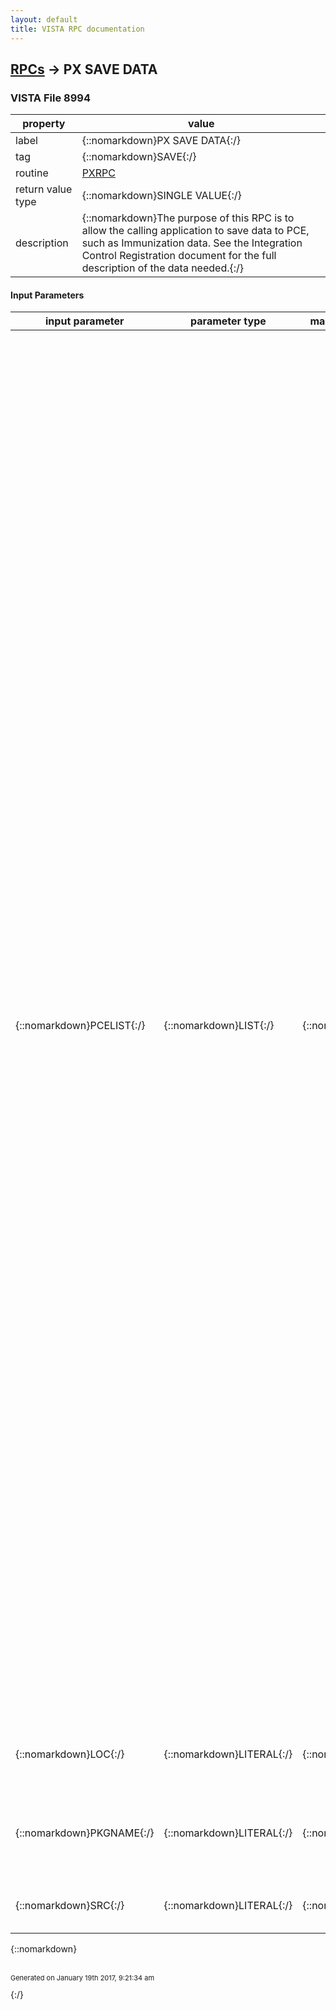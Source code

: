 ```yaml
---
layout: default
title: VISTA RPC documentation
---
```




## [RPCs](TableOfContent.md) &#8594; PX SAVE DATA 



### VISTA File 8994 


 property | value 
--- | --- 
 label | {::nomarkdown}PX SAVE DATA{:/}
 tag | {::nomarkdown}SAVE{:/}
 routine | [PXRPC](http://code.osehra.org/dox/Routine_PXRPC_source.html)
 return value type | {::nomarkdown}SINGLE VALUE{:/}
 description | {::nomarkdown}The purpose of this RPC is to allow the calling application to save data to PCE, such as Immunization data. See the Integration Control Registration document for the full description of the data needed.{:/}

#### Input Parameters

| input parameter | parameter type | maximum data length | required | description | 
| --- | --- | --- | --- | --- | 
| {::nomarkdown}PCELIST{:/} | {::nomarkdown}LIST{:/} | {::nomarkdown}10000{:/} | {::nomarkdown}true{:/} | {::nomarkdown}PCELIST (n)= HDR ^ Encounter Inpatient? ^ Note has CPT codes? ^ Visit              string [Encounter location; Encounter date/time; Encounter             Service category]  (REQUIRED)        (n)=VST^DT^Encounter date/time        (n)=VST^PT^Encounter patient (DFN) (n)=VST^HL^Encounter location        (n)=VST^VC^ Encounter Service Category         If  applicable:                      (n)=VST^PR^ Parent for secondary visit        (n)=VST^OL^ Outside Location for Historical visits        (n)=VST^SC^ Service Connected related?        (n)=VST^AO^ Agent Orange related?        (n)=VST^IR^ Ionizing Radiation related?        (n)=VST^EC^ Environmental Contaminates related?        (n)=VST^MST^ Military Sexual Trauma related?        (n)=VST^HNC^ Head and/or Neck Cancer related?        (n)=VST^CV^ Combat Vet related?        (n)=VST^SHD^ Shipboard Hazard and Defense related?         (n)=PRV^PRV ^ Provider IEN ^^^ Provider Name ^ Primary Provider?        (n)=POV(+:  add, -: delete) ^ ICD diagnosis code ^ Category  ^             Narrative (Diagnosis description) ^ Primary Diagnosis? ^            Provider String ^ Add to Problem List? ^^^ Next comment            sequence # if saving comments        (n)=COM^COM (Comments) ^ Next comment sequence # ^ @ = no             comments added        (n)=CPT (+:  add, -: delete) ^ Procedural  CPT code ^ Category ^             Narrative (Procedure description) ^ Quantity ^ Provider IEN            ^^^ [# of modifiers;  Modifier code/Modifier IEN ^ Next            comment sequence # ^        (n)=IMM (+:  add, -: delete) ^ Immunization IEN ^ Category ^             Narrative (Immunization description/name) ^ Series ^            Encounter Provider ^ Reaction ^ Contraindicated? ^ Refused? ^            Next comment sequence # ^ CVX ^ Event Info Source ^ Dosage ^            Route ^ Admin Site ^ Lot# ^ Manufacturer ^ Expiration Date        (n)=SK (+:  add, -: delete) ^ Skin Test IEN ^ Category ^             Narrative (Skin Test description/name) ^ Results ^^ Reading            ^^^ Next comment sequence #        (n)=PED (+:  add, -: delete) ^ Patient Education IEN ^ Category ^             Narrative (Patient Education description/name) ^ Level of            understanding ^^^^^ ^^ Next comment sequence #        (n)=HF (+:  add, -: delete) ^ Health Factor IEN ^ Category ^             Narrative (Health Factor description/name) ^ Level ^^^^^ Next            comment sequence # ^ Get Reminder        (n)=XAM(+:  add, -: delete) ^ Exam IEN ^ Category ^ Narrative             (Exam description/name) ^ Results ^^^^^ Next comment sequence            #{:/} | 
| {::nomarkdown}LOC{:/} | {::nomarkdown}LITERAL{:/} | {::nomarkdown}40{:/} | {::nomarkdown}true{:/} | {::nomarkdown}This is the hospital location. This is not used when the information is from an outside source.{:/} | 
| {::nomarkdown}PKGNAME{:/} | {::nomarkdown}LITERAL{:/} | {::nomarkdown}60{:/} | {::nomarkdown}true{:/} | {::nomarkdown}The package name that is sending the data to PCE. This should be the full package name, such as PATIENT CARE ENCOUNTERS. {:/} | 
| {::nomarkdown}SRC{:/} | {::nomarkdown}LITERAL{:/} | {::nomarkdown}60{:/} | {::nomarkdown}true{:/} | {::nomarkdown}The source of the data - such as VLER E-HEALTH EXCHANGE.{:/} | 

{::nomarkdown} <br/><br/><p style="font-size: 11px">Generated on January 19th 2017, 9:21:34 am</p>{:/}